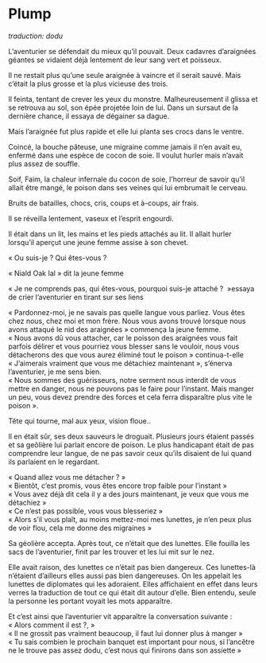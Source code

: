 # Plump

*traduction: dodu*


L’aventurier se défendait du mieux qu’il pouvait. Deux cadavres d’araignées géantes se vidaient déjà lentement de leur sang vert et poisseux. 

 Il ne restait plus qu’une seule araignée à vaincre et il serait sauvé. Mais c’était la plus grosse et la plus vicieuse des trois. 

Il feinta, tentant de crever les yeux du monstre. Malheureusement il glissa et se retrouva au sol, son épée projetée loin de lui. Dans un sursaut de la dernière chance, il essaya de dégainer sa dague. 

Mais l’araignée fut plus rapide et elle lui planta ses crocs dans le ventre. 


Coincé, la bouche pâteuse, une migraine comme jamais il n’en avait eu, enfermé dans une espèce de cocon de soie. Il voulut hurler mais n’avait plus assez de souffle. 

Soif, Faim, la chaleur infernale du cocon de soie, l’horreur de savoir qu’il allait être mangé, le poison dans ses veines qui lui embrumait le cerveau. 

Bruits de batailles, chocs, cris, coups et à-coups, air frais. 

Il se réveilla lentement, vaseux et l’esprit engourdi. 

Il était dans un lit, les mains et les pieds attachés au lit. Il allait hurler lorsqu’il aperçut une jeune femme assise à son chevet. 

« Ou suis-je ? Qui êtes-vous ? 

« Niald Oak Ial » dit la jeune femme

« Je ne comprends pas, qui êtes-vous, pourquoi suis-je attaché ?  »essaya de crier l’aventurier en tirant sur ses liens

« Pardonnez-moi, je ne savais pas quelle langue vous parliez. Vous êtes chez nous, chez moi et mon frère. Nous vous avons trouvé lorsque nous avons attaqué le nid des araignées » commença la jeune femme.  
« Nous avons dû vous attacher, car le poisson des araignées vous fait parfois délirer et vous pourriez vous blesser sans le vouloir, nous vous détacherons des que vous aurez éliminé tout le poison » continua-t-elle  
« J’aimerais vraiment que vous me détachiez maintenant », s’énerva l’aventurier, je me sens bien.  
« Nous sommes des guérisseurs, notre serment nous interdit de vous mettre en danger, nous ne pouvons pas le faire pour l’instant. Mais manger un peu, vous devez prendre des forces et cela ferra disparaître plus vite le poison ».  

Tête qui tourne, mal aux yeux, vision floue.. 

Il en était sûr, ses deux sauveurs le droguait. Plusieurs jours étaient passés et sa geôlière lui parlait encore de poison. Le plus handicapant était de pas comprendre leur langue, de ne pas savoir ceux qu’ils disaient de lui quand ils parlaient en le regardant. 

« Quand allez vous me détacher ? »  
« Bientôt, c’est promis, vous êtes encore trop faible pour l’instant »  
« Vous avez déjà dit cela il y a des jours maintenant, je veux que vous me détachiez »  
« Ce n’est pas possible, vous vous blesseriez »  
« Alors s’il vous plaît, au moins mettez-moi mes lunettes, je n’en peux plus de voir flou, cela me donne des migraines »  

Sa géolière accepta. Après tout, ce n’était que des lunettes. Elle fouilla les sacs de l’aventurier, finit par les trouver et les lui mit sur le nez. 

Elle avait raison, des lunettes ce n’était pas bien dangereux. Ces lunettes-là n’étaient d’ailleurs elles aussi pas bien dangereuses. On les appelait les lunettes de diplomates qui les adoraient. Elles affichaient en effet dans leurs verres la traduction de tout ce qui était dit autour d’elle. Bien entendu,  seule la personne les portant voyait les mots apparaître. 

Et c’est ainsi que l’aventurier vit apparaître la conversation suivante :  
« Alors comment il est ?, »  
« Il ne grossit pas vraiment beaucoup, il faut lui donner plus à manger »  
« Tu sais combien le prochain banquet est important pour nous, si l’ancêtre ne le trouve pas assez dodu, c’est nous qui finirons dans son assiette »  
